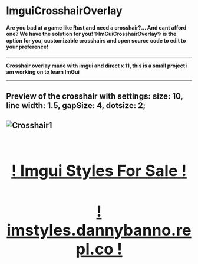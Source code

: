 # ImguiCrosshairOverlay

<h4>Are you bad at a game like Rust and need a crosshair?... And cant afford one? We have the solution for you! ✨ImGuiCrosshairOverlay✨ is the option for you, customizable crosshairs and open source code to edit to your preference!<h4>
  <hr>
  
Crosshair overlay made with imgui and direct x 11, this is a small project i am working on to learn ImGui 
<hr>
<h2>Preview of the crosshair with settings: size: 10, line width: 1.5, gapSize: 4, dotsize: 2;<h2>
<img src="https://i.imgur.com/Dc7ZcAT.png" alt="Crosshair1">
  <br>
<br>
<a href="https://imstyles.dannybanno.repl.co">
  <h1 align="center">! Imgui Styles For Sale !</h1>
  <h1 align="center">! imstyles.dannybanno.repl.co !</h1>
</a>

